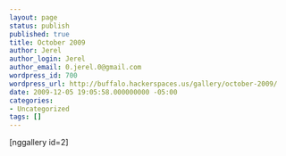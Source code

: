 ```yaml
---
layout: page
status: publish
published: true
title: October 2009
author: Jerel
author_login: Jerel
author_email: 0.jerel.0@gmail.com
wordpress_id: 700
wordpress_url: http://buffalo.hackerspaces.us/gallery/october-2009/
date: 2009-12-05 19:05:58.000000000 -05:00
categories:
- Uncategorized
tags: []
---
```

[nggallery id=2]
